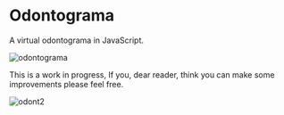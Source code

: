 # Odontograma
A virtual odontograma in JavaScript.

![odontograma](https://user-images.githubusercontent.com/10849157/35785546-14d47e7e-09ef-11e8-8f1c-91375ac04b2e.JPG)


This is a work in progress, If you, dear reader, think you can make some improvements please feel free.


![odont2](https://user-images.githubusercontent.com/10849157/36699837-ec812cae-1b1b-11e8-852c-2444e590b18b.JPG)
